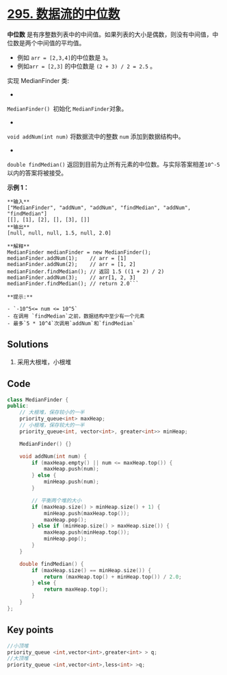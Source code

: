 # [295. 数据流的中位数](https://leetcode.cn/problems/find-median-from-data-stream/description/?envType=study-plan-v2&envId=top-100-liked)

**中位数** 是有序整数列表中的中间值。如果列表的大小是偶数，则没有中间值，中位数是两个中间值的平均值。

- 例如 `arr = [2,3,4]`的中位数是 `3`。
- 例如`arr = [2,3]` 的中位数是 `(2 + 3) / 2 = 2.5` 。

实现 MedianFinder 类:

- 
`MedianFinder() `初始化 `MedianFinder`对象。

- 
`void addNum(int num)` 将数据流中的整数 `num` 添加到数据结构中。

- 
`double findMedian()` 返回到目前为止所有元素的中位数。与实际答案相差`10^-5`以内的答案将被接受。

**示例 1：** 

```
**输入** 
["MedianFinder", "addNum", "addNum", "findMedian", "addNum", "findMedian"]
[[], [1], [2], [], [3], []]
**输出** 
[null, null, null, 1.5, null, 2.0]

**解释** 
MedianFinder medianFinder = new MedianFinder();
medianFinder.addNum(1);    // arr = [1]
medianFinder.addNum(2);    // arr = [1, 2]
medianFinder.findMedian(); // 返回 1.5 ((1 + 2) / 2)
medianFinder.addNum(3);    // arr[1, 2, 3]
medianFinder.findMedian(); // return 2.0```

**提示:** 

- `-10^5<= num <= 10^5`
- 在调用 `findMedian`之前，数据结构中至少有一个元素
- 最多`5 * 10^4`次调用`addNum`和`findMedian`
```

## Solutions

1. 采用大根堆，小根堆

## Code

```c++
class MedianFinder {
public:
    // 大根堆，保存较小的一半
    priority_queue<int> maxHeap;
    // 小根堆，保存较大的一半
    priority_queue<int, vector<int>, greater<int>> minHeap;

    MedianFinder() {}

    void addNum(int num) {
        if (maxHeap.empty() || num <= maxHeap.top()) {
            maxHeap.push(num);
        } else {
            minHeap.push(num);
        }

        // 平衡两个堆的大小
        if (maxHeap.size() > minHeap.size() + 1) {
            minHeap.push(maxHeap.top());
            maxHeap.pop();
        } else if (minHeap.size() > maxHeap.size()) {
            maxHeap.push(minHeap.top());
            minHeap.pop();
        }
    }

    double findMedian() {
        if (maxHeap.size() == minHeap.size()) {
            return (maxHeap.top() + minHeap.top()) / 2.0;
        } else {
            return maxHeap.top();
        }
    }
};

```

## Key points

```c++
//小顶堆
priority_queue <int,vector<int>,greater<int> > q;
//大顶堆
priority_queue <int,vector<int>,less<int> >q;
```

